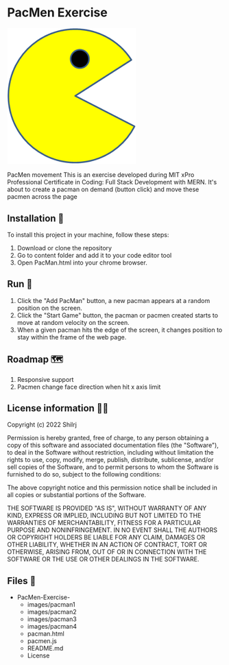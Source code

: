 # PacMen Exercise
<img src="images/PacMan1.png" width='300'/>


PacMen movement
This is an exercise developed during MIT xPro Professional Certificate in Coding: Full Stack Development with MERN. It's about to create a pacman on demand (button click) and move these pacmen across the page

## Installation 🔧

To install this project in your machine, follow these steps:

1. Download or clone the repository
2. Go to content folder and add it to your code editor tool
3. Open PacMan.html into your chrome browser.

## Run 🚀
1. Click the "Add PacMan" button, a new pacman appears at a random position on the screen.
2. Click the "Start Game" button, the pacman or pacmen created starts to move at random velocity on the screen.
3. When a given pacman hits the edge of the screen, it changes position to stay within the frame of the web page.

## Roadmap 🗺

1. Responsive support
2. Pacmen change face direction when hit x axis limit

## License information 👨‍⚖️

Copyright (c) 2022 Shilrj

Permission is hereby granted, free of charge, to any person obtaining a copy
of this software and associated documentation files (the "Software"), to deal
in the Software without restriction, including without limitation the rights
to use, copy, modify, merge, publish, distribute, sublicense, and/or sell
copies of the Software, and to permit persons to whom the Software is
furnished to do so, subject to the following conditions:

The above copyright notice and this permission notice shall be included in all
copies or substantial portions of the Software.

THE SOFTWARE IS PROVIDED "AS IS", WITHOUT WARRANTY OF ANY KIND, EXPRESS OR
IMPLIED, INCLUDING BUT NOT LIMITED TO THE WARRANTIES OF MERCHANTABILITY,
FITNESS FOR A PARTICULAR PURPOSE AND NONINFRINGEMENT. IN NO EVENT SHALL THE
AUTHORS OR COPYRIGHT HOLDERS BE LIABLE FOR ANY CLAIM, DAMAGES OR OTHER
LIABILITY, WHETHER IN AN ACTION OF CONTRACT, TORT OR OTHERWISE, ARISING FROM,
OUT OF OR IN CONNECTION WITH THE SOFTWARE OR THE USE OR OTHER DEALINGS IN THE
SOFTWARE.

## Files 📁
  - PacMen-Exercise-
     - images/pacman1
     - images/pacman2
     - images/pacman3
     - images/pacman4
     - pacman.html
     - pacmen.js
     - README.md
     - License
     
      
